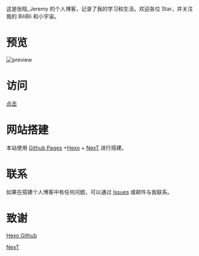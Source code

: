 这是张晗_Jeremy 的个人博客，记录了我的学习和生活。欢迎各位 Star，并关注我的 BiliBli 和小宇宙。

# 预览

![preview](https://gitee.com/Jeremy454/pic-go-upload/raw/master/typora/preview.png)

# 访问

[点击](https://hanzhang2566.github.io/)

# 网站搭建

本站使用 [Github Pages](https://pages.github.com/) +[Hexo](https://hexo.io/) + [NexT](https://theme-next.js.org/) 进行搭建。

# 联系

如果在搭建个人博客中有任何问题，可以通过 [Issues](https://github.com/hanzhang2566/hanzhang2566.github.io/issues) 或邮件与我联系。

# 致谢

[Hexo Github](https://github.com/hexojs/hexo)

[NexT](https://github.com/theme-next/hexo-theme-next)